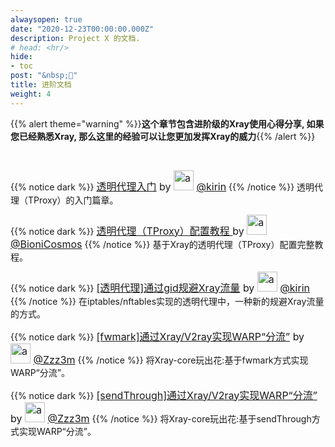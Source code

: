 ```yaml
---
alwaysopen: true
date: "2020-12-23T00:00:00.000Z"
description: Project X 的文档.
# head: <hr/>
hide:
- toc
post: "&nbsp;📘"
title: 进阶文档
weight: 4
---
```


{{% alert theme="warning" %}}**这个章节包含进阶级的Xray使用心得分享, 如果您已经熟悉Xray, 那么这里的经验可以让您更加发挥Xray的威力**{{% /alert %}}

<br />

{{% notice dark %}}
<font size=3>[透明代理入门](transparent_proxy/transparent_proxy) by <img src="https://avatars2.githubusercontent.com/u/57820613?s=32" width="32px" height="32px" alt="a"/> [@kirin](https://github.com/kirin10000)</font>
{{% /notice %}}
透明代理（TProxy）的入门篇章。

{{% notice dark %}}
<font size=3>[透明代理（TProxy）配置教程 ](./tproxy) by <img src="https://avatars2.githubusercontent.com/u/41363844?s=32" width="32px" height="32px" alt="a"/> [@BioniCosmos](https://github.com/BioniCosmos)</font>
{{% /notice %}}
基于Xray的透明代理（TProxy）配置完整教程。


{{% notice dark %}}
<font size=3>[[透明代理]通过gid规避Xray流量](./iptables_gid) by <img src="https://avatars2.githubusercontent.com/u/57820613?s=32" width="32px" height="32px" alt="a"/> [@kirin](https://github.com/kirin10000)</font>
{{% /notice %}}
在iptables/nftables实现的透明代理中，一种新的规避Xray流量的方式。


{{% notice dark %}}
<font size=3>[[fwmark]通过Xray/V2ray实现WARP“分流”](./fwmark) by <img src="https://avatars.githubusercontent.com/u/28607089?s=460" width="32px" height="32px" alt="a"/> [@Zzz3m](https://github.com/Zzz3m)</font>
{{% /notice %}}
将Xray-core玩出花:基于fwmark方式实现WARP“分流”。


{{% notice dark %}}
<font size=3>[[sendThrough]通过Xray/V2ray实现WARP“分流”](./sendthrough) by <img src="https://avatars.githubusercontent.com/u/28607089?s=460" width="32px" height="32px" alt="a"/> [@Zzz3m](https://github.com/Zzz3m)</font>
{{% /notice %}}
将Xray-core玩出花:基于sendThrough方式实现WARP“分流”。
